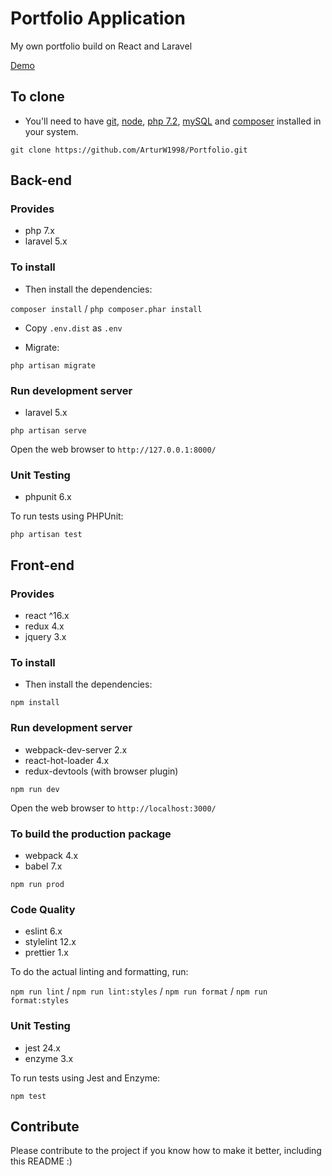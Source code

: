 # Portfolio Application

My own portfolio build on React and Laravel

[Demo](https://arturvoloshyn.herokuapp.com/)

## To clone

- You'll need to have [git](https://git-scm.com/), [node](https://nodejs.org/en/), [php 7.2](https://www.php.net/), [mySQL](https://www.mysql.com/) and [composer](https://getcomposer.org/) installed in
  your system.

`git clone https://github.com/ArturW1998/Portfolio.git`

## Back-end

### Provides

- php 7.x
- laravel 5.x

### To install

- Then install the dependencies:

`composer install` / `php composer.phar install`

- Copy `.env.dist` as `.env`

- Migrate:

`php artisan migrate`

### Run development server

- laravel 5.x

`php artisan serve`

Open the web browser to `http://127.0.0.1:8000/`

### Unit Testing

- phpunit 6.x

To run tests using PHPUnit:

`php artisan test`

## Front-end

### Provides

- react ^16.x
- redux 4.x
- jquery 3.x

### To install

- Then install the dependencies:

`npm install`

### Run development server

- webpack-dev-server 2.x
- react-hot-loader 4.x
- redux-devtools (with browser plugin)

`npm run dev`

Open the web browser to `http://localhost:3000/`

### To build the production package

- webpack 4.x
- babel 7.x

`npm run prod`

### Code Quality

- eslint 6.x
- stylelint 12.x
- prettier 1.x

To do the actual linting and formatting, run:

`npm run lint` / `npm run lint:styles` / `npm run format` / `npm run format:styles`

### Unit Testing

- jest 24.x
- enzyme 3.x

To run tests using Jest and Enzyme:

`npm test`

## Contribute

Please contribute to the project if you know how to make it better, including this README :)
